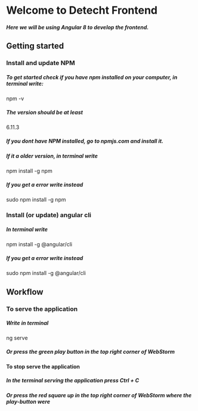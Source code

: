 # Welcome to Detecht Frontend
##### Here we will be using Angular 8 to develop the frontend. 


## Getting started
### Install and update NPM

##### To get started check if you have npm installed on your computer, in terminal write:
npm -v
##### The version should be at least 
6.11.3
##### If you dont have NPM installed, go to npmjs.com and install it.
##### If it a older version, in terminal write
npm install -g npm
##### If you get a error write instead
sudo npm install -g npm

### Install (or update) angular cli
##### In terminal write
npm install -g @angular/cli
##### If you get a error write instead
sudo npm install -g @angular/cli

## Workflow
### To serve the application 
##### Write in terminal
ng serve
##### Or press the green play button in the top right corner of WebStorm

#### To stop serve the application
##### In the terminal serving the application press Ctrl + C
##### Or press the red square up in the top right corner of WebStorm where the play-button were

